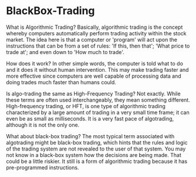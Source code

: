 # BlackBox-Trading
What is Algorithmic Trading?
Basically, algorithmic trading is the concept whereby computers automatically perform trading activity within the stock market. The idea here is that a computer or 'program' will act upon the instructions that can be from a set of rules: 'If this, then that'; 'What price to trade at'; and even down to 'How much to trade'.

How does it work?
In other simple words, the computer is told what to do and it does it without human intervention. This may make trading faster and more effective since computers are well capable of processing data and doing trades much faster than humans could.

Is algo-trading the same as High-Frequency Trading?
Not exactly. While these terms are often used interchangeably, they mean something different. High-frequency trading, or HFT, is one type of algorithmic trading characterized by a large amount of trading in a very small time frame; it can even be as small as milliseconds. It is a very fast pace of algotrading, although it is not the only one.

What about black-box trading?
The most typical term associated with algotrading might be black-box trading, which hints that the rules and logic of the trading system are not revealed to the user of that system. You may not know in a black-box system how the decisions are being made. That could be a little riskier. It still is a form of algorithmic trading because it has pre-programmed instructions.

